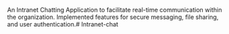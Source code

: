  An Intranet Chatting Application to facilitate real-time communication within the organization. Implemented features for secure messaging, file sharing, and user authentication.# Intranet-chat
